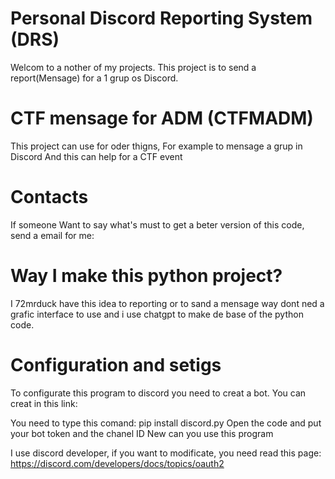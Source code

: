 # Personal Discord Reporting System (DRS)
Welcom to a nother of my projects. This project is to send a report(Mensage) for a 1 grup os Discord.
# CTF mensage for ADM (CTFMADM)
This project can use for oder thigns, For example to mensage a grup in Discord
And this can help for a CTF event
# Contacts
If someone Want to say what's must to get a beter version of this code, send a email for me:
# Way I make this python project?
I 72mrduck have this idea to reporting or to sand a mensage way dont ned a grafic interface to use and i use chatgpt to make de base of the python code.
# Configuration and setigs
To configurate this program to discord you need to creat a bot. You can creat in this link:

You need to type this comand: pip install discord.py
Open the code and put your bot token and the chanel ID 
New can you use this program

I use discord developer, if you want to modificate, you need read this page: https://discord.com/developers/docs/topics/oauth2
